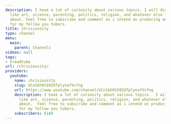 ```yaml
---
description: I have a lot of curiosity about various topics. I will discuss topics
  like art, science, parenting, politics, religion, and whatever else i'm curious
  about. Feel free to subscribe and comment as i intend on producing more content
  for my fellow you tubers.
title: chrisiousity
type: channel
menu:
  main:
    parent: Channels
videos: null
tags:
- breadtube
url: /chrisiousity/
providers:
  youtube:
    name: chrisiousity
    slug: UCn1bhOC69Z4TplynafVv7ng
    url: https://www.youtube.com/channel/UCn1bhOC69Z4TplynafVv7ng
    description: I have a lot of curiosity about various topics.  I will discuss topics
      like art, science, parenting, politics, religion, and whatever else i'm curious
      about.  Feel free to subscribe and comment as i intend on producing more content
      for my fellow you tubers.
    subscribers: 6184
---
```

